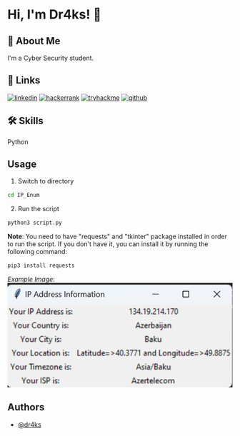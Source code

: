 # Hi, I'm Dr4ks! 👋

## 🚀 About Me
I'm a Cyber Security student.

## 🔗 Links
[![linkedin](https://img.shields.io/badge/linkedin-0A66C2?style=for-the-badge&logo=linkedin&logoColor=white)](https://www.linkedin.com/in/sahib-humbatzada-42b082223/)
[![hackerrank](https://img.shields.io/badge/HackerRank-2EC866?style=for-the-badge&logo=hackerrank&logoColor=white)](https://www.hackerrank.com/Dr4ks)
[![tryhackme](https://img.shields.io/badge/tryhackme-1DB954?style=for-the-badge&logo=tryhackme&logoColor=white)](https://tryhackme.com/p/Dr4ks)
[![github](https://img.shields.io/badge/GitHub-100000?style=for-the-badge&logo=github&logoColor=white)](https://github.com/Dr4ks)


## 🛠 Skills
Python

## Usage
1. Switch to directory
```bash
cd IP_Enum
```

2. Run the script
```bash 
python3 script.py
```

**Note**: You need to have "requests" and "tkinter" package installed in order to run the script. If you don't have it, you can install it by running the following command:
```bash
pip3 install requests
```

*Example Image*:
<br />
![example](image.png)

## Authors
- [@dr4ks](https://www.github.com/Dr4ks)